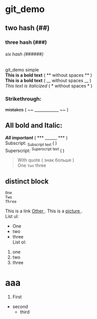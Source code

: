 # git_demo
## two hash (##)
### three hash (###)
###### six hash (######)
git_demo  simple <br>
**This is a bold text** ( ** without spaces ** ) <br>
__This is a bold text__  ( __ without spaces __ ) <br>
*This text is italicized* ( * without spaces * )
### Strikethrough:
~~mistakes~~ (  ~~ ____________ ~~ )
## All bold and Italic: 
***All important*** ( *** ______ *** ) <br>
Subscript: <sub> Subscript text </sub> ( <sub> </sub> ) <br>
Superscript: <sup> Superscript text </sup> (<sup> </sup>)
>With quote ( знак больше ) <br>
One `two` three <br>
## distinct block
```
One
Two
Three
```
This is a link [ Other ](https://www.w3schools.com/js/js_array_sort.asp).
This is a [ picture ](https://docs.github.com/assets/cb-319648/images/help/writing/image-rendered.png). <br>
List ul:
- One
- two
- three
<br>List ol:
1. one
2. two
3. three
# aaa
1. First
  - second
    - third
